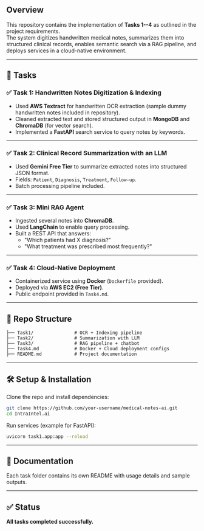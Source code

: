 ## Overview

This repository contains the implementation of **Tasks 1--4** as
outlined in the project requirements.\
The system digitizes handwritten medical notes, summarizes them into
structured clinical records, enables semantic search via a RAG pipeline,
and deploys services in a cloud-native environment.

------------------------------------------------------------------------

## 📌 Tasks

### ✅ Task 1: Handwritten Notes Digitization & Indexing

-   Used **AWS Textract** for handwritten OCR extraction (sample dummy
    handwritten notes included in repository).
-   Cleaned extracted text and stored structured output in
    **MongoDB** and **ChromaDB** (for vector search).
-   Implemented a **FastAPI** search service to query notes by keywords.

------------------------------------------------------------------------

### ✅ Task 2: Clinical Record Summarization with an LLM

-   Used **Gemini Free Tier** to summarize extracted notes into
    structured JSON format.
-   Fields: `Patient`, `Diagnosis`, `Treatment`, `Follow-up`.
-   Batch processing pipeline included.

------------------------------------------------------------------------

### ✅ Task 3: Mini RAG Agent

-   Ingested several notes into **ChromaDB**.
-   Used **LangChain** to enable query processing.
-   Built a REST API that answers:
    -   "Which patients had X diagnosis?"
    -   "What treatment was prescribed most frequently?"

------------------------------------------------------------------------

### ✅ Task 4: Cloud-Native Deployment

-   Containerized service using **Docker** (`Dockerfile` provided).
-   Deployed via **AWS EC2 (Free Tier)**.
-   Public endpoint provided in
    `Task4.md`.
    
------------------------------------------------------------------------

## 📂 Repo Structure

    ├── Task1/               # OCR + Indexing pipeline
    ├── Task2/               # Summarization with LLM
    ├── Task3/               # RAG pipeline + chatbot
    ├── Task4.md             # Docker + Cloud deployment configs
    ├── README.md            # Project documentation

------------------------------------------------------------------------

## 🛠️ Setup & Installation

Clone the repo and install dependencies:

``` bash
git clone https://github.com/your-username/medical-notes-ai.git
cd IntraIntel.ai
```
Run services (example for FastAPI):

``` bash
uvicorn task1.app:app --reload
```

------------------------------------------------------------------------

## 📖 Documentation

Each task folder contains its own README with usage details and sample
outputs.

------------------------------------------------------------------------

## ✅ Status

**All tasks completed successfully.**
